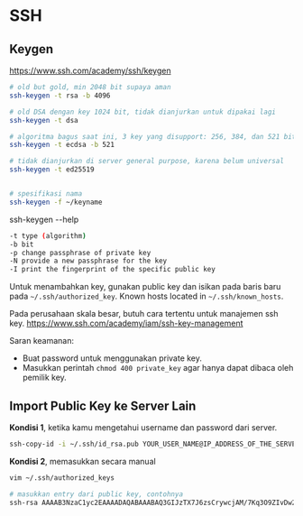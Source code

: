 # SSH

## Keygen
https://www.ssh.com/academy/ssh/keygen

```sh
# old but gold, min 2048 bit supaya aman
ssh-keygen -t rsa -b 4096 

# old DSA dengan key 1024 bit, tidak dianjurkan untuk dipakai lagi
ssh-keygen -t dsa 

# algoritma bagus saat ini, 3 key yang disupport: 256, 384, dan 521 bit
ssh-keygen -t ecdsa -b 521 

# tidak dianjurkan di server general purpose, karena belum universal
ssh-keygen -t ed25519 


# spesifikasi nama
ssh-keygen -f ~/keyname
```

ssh-keygen --help
```sh
-t type (algorithm)
-b bit
-p change passphrase of private key
-N provide a new passphrase for the key
-I print the fingerprint of the specific public key
```

Untuk menambahkan key, gunakan public key dan isikan pada baris baru pada `~/.ssh/authorized_key`. Known hosts located in `~/.ssh/known_hosts`.

Pada perusahaan skala besar, butuh cara tertentu untuk manajemen ssh key. https://www.ssh.com/academy/iam/ssh-key-management

Saran keamanan:
- Buat password untuk menggunakan private key.
- Masukkan perintah `chmod 400 private_key` agar hanya dapat dibaca oleh pemilik key.

## Import Public Key ke Server Lain
**Kondisi 1**, ketika kamu mengetahui username dan password dari server.
```sh
ssh-copy-id -i ~/.ssh/id_rsa.pub YOUR_USER_NAME@IP_ADDRESS_OF_THE_SERVER
```

**Kondisi 2**, memasukkan  secara manual
```sh
vim ~/.ssh/authorized_keys

# masukkan entry dari public key, contohnya
ssh-rsa AAAAB3NzaC1yc2EAAAADAQABAAABAQ3GIJzTX7J6zsCrywcjAM/7Kq3O9ZIvDw2OFOSXAFVqilSFNkHlefm1iMtPeqsIBp2t9cbGUf55xNDULz/bD/4BCV43yZ5lh0cUYuXALg9NI29ui7PEGReXjSpNwUD6ceN/78YOK41KAcecq+SS0bJ4b4amKZIJG3JWm49NWvoo0hdM71sblF956IXY3cRLcTjPlQ84mChKL1X7+D645c7O4Z1N3KtL7l5nVKSG81ejkeZsGFzJFNqvr5DuHdDL5FAudW23me3BDmrM9ifUmt1a00mWci/1qUlaVFft085yvVq7KZbF2OP2NQACUkwfwh+iSTP username@hostname
```

